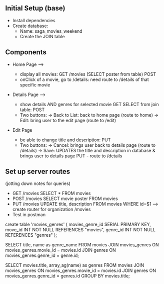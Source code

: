## Initial Setup (base)
* Install dependencies
* Create database:
  - Name: saga_movies_weekend
  - Create the JOIN table

## Components

* Home Page --> 
  - display all movies: GET /movies (SELECT poster from table) POST
  - onClick of a movie, go to /details: need route to /details of that specific
    movie

* Details Page --> 
  - show details AND genres for selected movie GET SELECT from join table: POST
  - Two buttons:
    -> Back to List: back to home page (route to home)
    -> Edit: bring user to the edit page (route to /edit)

* Edit Page
  - be able to change title and description: PUT
  - Two buttons:
    -> Cancel: brings user back to details page (route to /details)
    -> Save: UPDATES the title and description in database & brings user to details page
       PUT - route to /details

## Set up server routes
(jotting down notes for queries)
* GET /movies SELECT * FROM movies
* POST /movies SELECT movie poster FROM movies
* PUT /movies UPDATE title, description FROM movies WHERE id=$1
--> create router for organization /movies
* Test in postman

create table 'movies_genres' (
  movies_genre_id SERIAL PRIMARY KEY,  
  move_id INT NOT NULL REFERENCES "movies",
  genre_id INT NOT NULL REFERENCES "genres"
);

SELECT title, name as genre_name FROM movies
JOIN movies_genres ON movies_genres.movie_id = movies.id
JOIN genres ON movies_genres.genre_id = genre.id;


SELECT movies.title, array_ag(name) as genres FROM movies
JOIN movies_genres ON movies_genres.movie_id = movies.id
JOIN genres ON movies_genres.genre_id = genres.id
GROUP BY movies.title;







